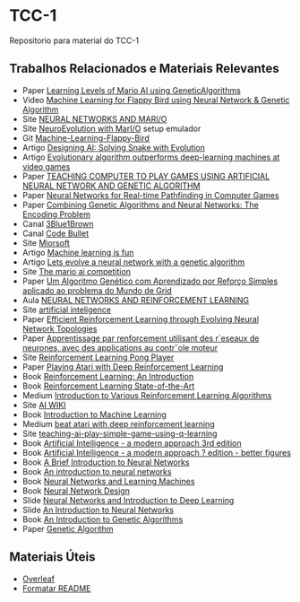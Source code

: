 # TCC-1
Repositorio para material do TCC-1

## Trabalhos Relacionados e Materiais Relevantes 
* Paper [Learning Levels of Mario AI using GeneticAlgorithms](https://www.researchgate.net/publication/299778811_Learning_Levels_of_Mario_AI_Using_Genetic_Algorithms)
* Video [Machine Learning for Flappy Bird using Neural Network & Genetic Algorithm](https://www.youtube.com/watch?v=aeWmdojEJf0)
* Site [NEURAL NETWORKS AND MARI/O](https://hackaday.com/2015/06/14/neural-networks-and-mario/)
* Site [NeuroEvolution with MarI/O](http://glenn-roberts.com/posts/tech/2015/07/08/neuroevolution-with-mario.html) setup emulador
* Git [Machine-Learning-Flappy-Bird](https://github.com/ssusnic/Machine-Learning-Flappy-Bird)
* Artigo [Designing AI: Solving Snake with Evolution](https://becominghuman.ai/designing-ai-solving-snake-with-evolution-f3dd6a9da867)
* Artigo [Evolutionary algorithm outperforms deep-learning machines at video games](https://www.technologyreview.com/s/611568/evolutionary-algorithm-outperforms-deep-learning-machines-at-video-games/)
* Paper [TEACHING COMPUTER TO PLAY GAMES
USING
 ARTIFICIAL NEURAL NETWORK AND GENETIC ALGORITHM
](https://www.researchgate.net/profile/Muhammad_Nawaz68/publication/315152465_TEACHING_COMPUTER_TO_PLAY_GAMES_USING_ARTIFICIAL_NEURAL_NETWORK_AND_GENETIC_ALGORITHM/links/58cbf1d6458515b6361d8b38/TEACHING-COMPUTER-TO-PLAY-GAMES-USING-ARTIFICIAL-NEURAL-NETWORK-AND-GENETIC-ALGORITHM.pdf)
* Paper [Neural Networks for Real-time Pathfinding in Computer Games](http://citeseerx.ist.psu.edu/viewdoc/download?doi=10.1.1.125.5608&rep=rep1&type=pdf)
* Paper [Combining Genetic Algorithms
and Neural Networks:
 The Encoding Problem
](http://homepages.inf.ed.ac.uk/pkoehn/publications/gann94.pdf)
* Canal [3Blue1Brown](https://www.youtube.com/channel/UCYO_jab_esuFRV4b17AJtAw)
* Canal [Code Bullet](https://www.youtube.com/channel/UC0e3QhIYukixgh5VVpKHH9Q)
* Site [Miorsoft](https://miorsoft.github.io/Site/index.html)
* Artigo [Machine learning is fun](https://medium.com/@ageitgey/machine-learning-is-fun-80ea3ec3c471)
* Artigo [Lets evolve a neural network with a genetic algorithm](https://blog.coast.ai/lets-evolve-a-neural-network-with-a-genetic-algorithm-code-included-8809bece164)
* Site [The mario ai competition](https://aiandgames.com/the-mario-ai-competition/)
* Paper [Um Algoritmo Genético com Aprendizado por Reforço
Simples aplicado ao problema do Mundo de Grid ](http://rica.ele.puc-rio.br/media/Revista_rica_n8_a7.pdf)
* Aula [NEURAL NETWORKS AND REINFORCEMENT LEARNING](http://web.mst.edu/~gosavia/neural_networks_RL.pdf)
* Site [artificial inteligence](https://leonardoaraujosantos.gitbooks.io/artificial-inteligence/content/deep_reinforcement_learning.html)
* Paper [Efficient Reinforcement Learning through Evolving Neural Network Topologies](http://nn.cs.utexas.edu/downloads/papers/stanley.gecco02_1.pdf)
* Paper [Apprentissage par renforcement utilisant des r´eseaux de
neurones, avec des applications au contrˆole moteur
](https://www.remi-coulom.fr/Publications/Thesis.pdf)
* Site [Reinforcement Learning Pong Player](https://www.cs.colostate.edu/~andrescj/proj/rl_pong/)
* Paper [Playing Atari with Deep Reinforcement Learning](https://arxiv.org/pdf/1312.5602v1.pdf)
* Book [Reinforcement Learning: An Introduction](https://drive.google.com/file/d/1xeUDVGWGUUv1-ccUMAZHJLej2C7aAFWY/view)
* Book [Reinforcement Learning
State-of-the-Art](https://link.springer.com/book/10.1007%2F978-3-642-27645-3)
* Medium [Introduction to Various Reinforcement Learning Algorithms](https://towardsdatascience.com/introduction-to-various-reinforcement-learning-algorithms-i-q-learning-sarsa-dqn-ddpg-72a5e0cb6287)
* Site [AI WIKI](https://skymind.ai/wiki/deep-reinforcement-learning)
* Book [Introduction to Machine Learning](https://kkpatel7.files.wordpress.com/2015/04/alppaydin_machinelearning_2010.pdf)
* Medium [beat atari with deep reinforcement learning](https://becominghuman.ai/beat-atari-with-deep-reinforcement-learning-part-2-dqn-improvements-d3563f665a2c)
* Site [teaching-ai-play-simple-game-using-q-learning](https://www.practicalai.io/teaching-ai-play-simple-game-using-q-learning/)
* Book [Artificial Intelligence - a modern approach 3rd edition](http://repository.unimal.ac.id/1022/1/Artificial%20Intelligence%20-%20A%20Modern%20Approach%203rd%20Ed%20-%20Stuart%20Russell%20and%20Peter%20Norvig%2C%20Berkeley%20%282010%29.pdf)
* Book [Artificial Intelligence - a modern approach ? edition - better figures](https://www.cin.ufpe.br/~tfl2/artificial-intelligence-modern-approach.9780131038059.25368.pdf)
* Book [A Brief Introduction to
Neural Networks](http://www.dkriesel.com/_media/science/neuronalenetze-en-zeta2-2col-dkrieselcom.pdf)
* Book [An introduction to neural networks](https://www.inf.ed.ac.uk/teaching/courses/nlu/assets/reading/Gurney_et_al.pdf)
* Book [Neural Networks and Learning Machines](http://dai.fmph.uniba.sk/courses/NN/haykin.neural-networks.3ed.2009.pdf)
* Book [Neural Network Design](http://hagan.okstate.edu/NNDesign.pdf)
* Slide [Neural Networks and Introduction to Deep Learning](https://www.math.univ-toulouse.fr/~besse/Wikistat/pdf/st-m-hdstat-rnn-deep-learning.pdf)
* Slide [An Introduction to Neural Networks](http://www2.econ.iastate.edu/tesfatsi/NeuralNetworks.CheungCannonNotes.pdf)
* Book [An Introduction to Genetic Algorithms](http://www.boente.eti.br/fuzzy/ebook-fuzzy-mitchell.pdf)
* Paper [Genetic Algorithm](Genetic-Algorithm-Guide-Tom-Mathew.pdf)

## Materiais Úteis
* [Overleaf](https://v2.overleaf.com/)
* [Formatar README](https://help.github.com/articles/basic-writing-and-formatting-syntax/)
